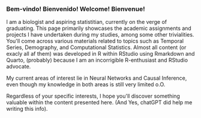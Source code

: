 ### Bem-vindo! Bienvenido! Welcome! Bienvenue!

I am a biologist and aspiring statistitian, currently on the verge of graduating. This page primarily showcases the academic assignments and projects I have undertaken during my studies, among some other trivialities.  You'll come across various materials related to topics such as Temporal Series, Demography, and Computational Statistics. Almost all content (or exacly all af them) was developed in R within RStudio using Rmarkdown and Quarto, (probably) because I am an incorrigible R-enthusiast and RStudio advocate.

My current areas of interest lie in Neural Networks and Causal Inference, even though my knowledge in both areas is still very limited o.O. 

Regardless of your specific interests, I hope you'll discover something valuable within the content presented here. (And Yes, chatGPT did help me writing this info). 



<!--
**cmusso86/cmusso86** is a ✨ _special_ ✨ repository because its `README.md` (this file) appears on your GitHub profile.

Here are some ideas to get you started:

- 🔭 I’m currently working on ...
- 🌱 I’m currently learning ...
- 👯 I’m looking to collaborate on ...
- 🤔 I’m looking for help with ...
- 💬 Ask me about ...
- 📫 How to reach me: ...
- 😄 Pronouns: ...
- ⚡ Fun fact: ...
-->
